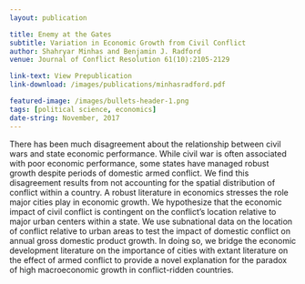 ```yaml
---
layout: publication

title: Enemy at the Gates
subtitle: Variation in Economic Growth from Civil Conflict
author: Shahryar Minhas and Benjamin J. Radford
venue: Journal of Conflict Resolution 61(10):2105-2129

link-text: View Prepublication
link-download: /images/publications/minhasradford.pdf

featured-image: /images/bullets-header-1.png
tags: [political science, economics]
date-string: November, 2017
---
```


There has been much disagreement about the relationship between civil wars and state economic performance. While civil war is often associated with poor economic performance, some states have managed robust growth despite periods of domestic armed conflict. We find this disagreement results from not accounting for the spatial distribution of conflict within a country. A robust literature in economics stresses the role major cities play in economic growth. We hypothesize that the economic impact of civil conflict is contingent on the conflict’s location relative to major urban centers within a state. We use subnational data on the location of conflict relative to urban areas to test the impact of domestic conflict on annual gross domestic product growth. In doing so, we bridge the economic development literature on the importance of cities with extant literature on the effect of armed conflict to provide a novel explanation for the paradox of high macroeconomic growth in conflict-ridden countries.